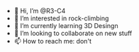 - 👋 Hi, I’m @R3-C4
- 👀 I’m interested in rock-climbing
- 🌱 I’m currently learning 3D Desingn
- 💞️ I’m looking to collaborate on new stuff
- 📫 How to reach me: don't

<!---
R3-C4/R3-C4 is a ✨ special ✨ repository because its `README.md` (this file) appears on your GitHub profile.
You can click the Preview link to take a look at your changes.
--->
